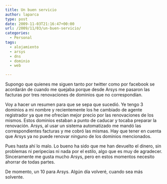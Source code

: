 ```yaml
---
title: Un buen servicio
author: laparca
type: post
date: 2009-11-03T21:16:47+00:00
url: /2009/11/03/un-buen-servicio/
categories:
  - Personal
tags:
  - alojamiento
  - arsys
  - dns
  - dominio
  - web

---
```

Supongo que quienes me siguen tanto por twitter como por facebook se acordarán de cuando me quejaba porque desde Arsys me pasaron las facturas por tres renovaciones de dominios que no correspondían.

Voy a hacer un resumen para que se sepa que sucedió. Ye tengo 3 dominios a mi nombre y recientemente los he cambiado de agente registrador ya que me ofrecían mejor precio por las renovaciones de los mismos. Estos dominios estaban a punto de caducar y tocaba preparar la renovación. Arsys, al usar un sistema automatizado me mandó las correspondientes facturas y me cobró las mismas. Hay que tener en cuenta que Arsys ya no puede renovar ninguno de los dominios mencionados.

Pues hasta ahí lo malo. Lo bueno ha sido que me han devuelto el dinero, sin problemas ni peripecias ni nada por el estilo, algo que es muy de agradecer. Sinceramente me gusta mucho Arsys, pero en estos momentos necesito ahorrar de todas partes.

De momento, un 10 para Arsys. Algún día volveré, cuando sea más solvente.